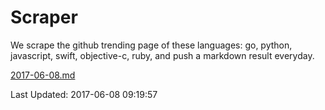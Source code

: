 # Scraper

We scrape the github trending page of these languages: go, python, javascript, swift, objective-c, ruby, and push a markdown result everyday.

[2017-06-08.md](https://github.com/henson/Scraper/blob/master/2017-06-08.md)

Last Updated: 2017-06-08 09:19:57